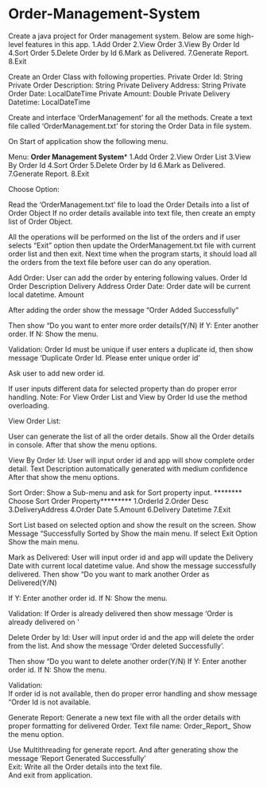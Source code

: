 # Order-Management-System
Create a java project for Order management system. Below are some high-level features in this app. 
1.Add Order 
2.View Order 
3.View By Order Id 
4.Sort Order 
5.Delete Order by Id 
6.Mark as Delivered. 
7.Generate Report. 
8.Exit 

Create an Order Class with following properties. 
Private Order Id: String 
Private Order Description: String 
Private Delivery Address: String 
Private Order Date: LocalDateTime 
Private Amount: Double 
Private Delivery Datetime: LocalDateTime 

Create and interface ‘OrderManagement’ for all the methods. 
Create a text file called ‘OrderManagement.txt’ for storing the Order Data in file system. 

On Start of application show the following menu. 

Menu: 
************Order Management System************* 
1.Add Order 
2.View Order List 
3.View By Order Id 
4.Sort Order 
5.Delete Order by Id 
6.Mark as Delivered. 
7.Generate Report. 
8.Exit 

Choose Option: 

Read the ‘OrderManagement.txt’ file to load the Order Details into a list of Order Object 
If no order details available into text file, then create an empty list of Order Object. 

All the operations will be performed on the list of the orders and if user selects “Exit” option then  update the OrderManagement.txt file with current order list and then exit. Next time when the program starts, it should load all the orders from the text file before user can do any operation. 

Add Order: 
User can add the order by entering following values. 
Order Id 
Order Description 
Delivery Address 
Order Date:  Order date will be current local datetime. 
Amount 

After adding the order show the message “Order Added Successfully” 

Then show “Do you want to enter more order details(Y/N) 
If Y: Enter another order. 
If N: Show the menu. 

Validation: 
Order Id must be unique if user enters a duplicate id, then show message 
‘Duplicate Order Id. Please enter unique order id’  

Ask user to add new order id. 

If user inputs different data for selected property than do proper error handling. 
Note: For View Order List and View by Order Id use the method overloading. 

View Order List: 

User can generate the list of all the order details. Show all the Order details in console. 
After that show the menu options. 

View By Order Id: 
User will input order id and app will show complete order detail. 
Text
Description automatically generated with medium confidence 
After that show the menu options. 
 
Sort Order: 
Show a Sub-menu and ask for Sort property input. 
******** Choose Sort Order Property********* 
1.OrderId 
2.Order Desc 
3.DeliveryAddress 
4.Order Date 
5.Amount 
6.Delivery Datetime 
7.Exit 

Sort List based on selected option and show the result on the screen. 
Show Message “Successfully Sorted by <Property> 
Show the main menu. 
If select Exit Option Show the main menu. 
  
Mark as Delivered: 
User will input order id and app will update the Delivery Date with current local datetime value. 
And show the message successfully delivered. 
Then show “Do you want to mark another Order as Delivered(Y/N) 
  
If Y: Enter another order id. 
If N: Show the menu. 

Validation: If Order is already delivered then show message ‘Order is already delivered on <LocalDatetime>’ 

Delete Order by Id: 
User will input order id and the app will delete the order from the list. 
And show the message ‘Order deleted Successfully’. 

Then show “Do you want to delete another order(Y/N) 
If Y: Enter another order id. 
If N: Show the menu. 

Validation:  
If order id is not available, then do proper error handling and show message “Order Id is not available. 

Generate Report: 
Generate a new text file with all the order details with proper formatting for delivered Order. 
Text file name: Order_Report_<currenttimestamp> 
Show the menu option. 

Use Multithreading for generate report. And after generating show the message ‘Report Generated Successfully’  
Exit: 
Write all the Order details into the text file.  
And exit from application. 
